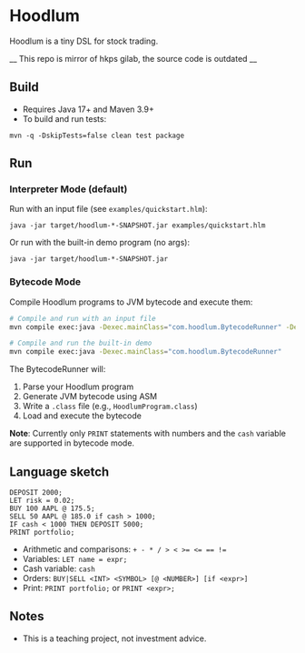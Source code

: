# Hoodlum

Hoodlum is a tiny DSL for stock trading.

__ This repo is mirror of hkps gilab, the source code is outdated __

## Build

- Requires Java 17+ and Maven 3.9+
- To build and run tests:

```
mvn -q -DskipTests=false clean test package
```

## Run

### Interpreter Mode (default)

Run with an input file (see `examples/quickstart.hlm`):

```
java -jar target/hoodlum-*-SNAPSHOT.jar examples/quickstart.hlm
```

Or run with the built-in demo program (no args):

```
java -jar target/hoodlum-*-SNAPSHOT.jar
```

### Bytecode Mode

Compile Hoodlum programs to JVM bytecode and execute them:

```bash
# Compile and run with an input file
mvn compile exec:java -Dexec.mainClass="com.hoodlum.BytecodeRunner" -Dexec.args="examples/simple.hlm"

# Compile and run the built-in demo
mvn compile exec:java -Dexec.mainClass="com.hoodlum.BytecodeRunner"
```

The BytecodeRunner will:
1. Parse your Hoodlum program
2. Generate JVM bytecode using ASM
3. Write a `.class` file (e.g., `HoodlumProgram.class`)
4. Load and execute the bytecode

**Note**: Currently only `PRINT` statements with numbers and the `cash` variable are supported in bytecode mode.

## Language sketch

```
DEPOSIT 2000;
LET risk = 0.02;
BUY 100 AAPL @ 175.5;
SELL 50 AAPL @ 185.0 if cash > 1000;
IF cash < 1000 THEN DEPOSIT 5000;
PRINT portfolio;
```

- Arithmetic and comparisons: `+ - * / > < >= <= == !=`
- Variables: `LET name = expr;`
- Cash variable: `cash`
- Orders: `BUY|SELL <INT> <SYMBOL> [@ <NUMBER>] [if <expr>]`
- Print: `PRINT portfolio;` or `PRINT <expr>;`

## Notes

- This is a teaching project, not investment advice.



